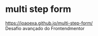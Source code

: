 # multi step form
 https://joaoexa.github.io/multi-step-form/ <br>
 Desafio avançado do Frontendmentor

